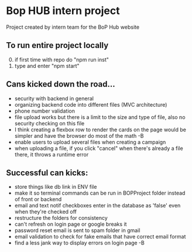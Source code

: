# Bop HUB intern project
Project created by intern team for the BoP Hub website

## To run entire project locally
0. if first time with repo do "npm  run inst"
1. type and enter "npm start"

## Cans kicked down the road...
* security with backend in general
* organizing backend code into different files (MVC architecture)
* phone number validation
* file upload works but there is a limit to the size and type of file, also no security checking on this file
* I think creating a flexbox row to render the cards on the page would be simpler and have the browser do most of the math -B
* enable users to upload several files when creating a campaign
* when uploading a file, if you click "cancel" when there's already a file there, it throws a runtime error

## Successful can kicks:
* store things like db link in ENV file
* make it so terminal commands can be run in BOPProject folder instead of front or backend
* email and text notif checkboxes enter in the database as 'false' even when they're checked off
* restructure the folders for consistency
* can't refresh on login page or google breaks it
* password reset email is sent to spam folder in gmail
* email validation to check for fake emails that have correct email format
* find a less jank way to display errors on login page -B
